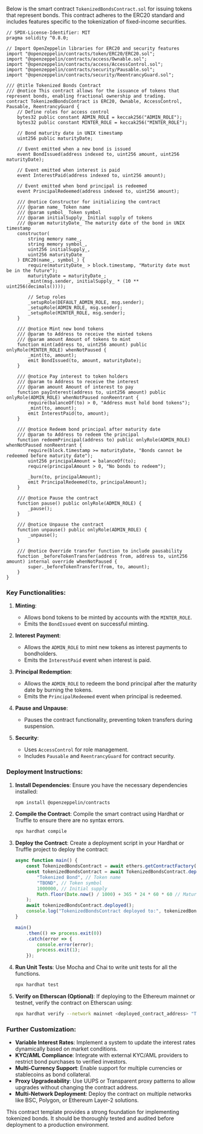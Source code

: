 Below is the smart contract `TokenizedBondsContract.sol` for issuing tokens that represent bonds. This contract adheres to the ERC20 standard and includes features specific to the tokenization of fixed-income securities.

```solidity
// SPDX-License-Identifier: MIT
pragma solidity ^0.8.0;

// Import OpenZeppelin libraries for ERC20 and security features
import "@openzeppelin/contracts/token/ERC20/ERC20.sol";
import "@openzeppelin/contracts/access/Ownable.sol";
import "@openzeppelin/contracts/access/AccessControl.sol";
import "@openzeppelin/contracts/security/Pausable.sol";
import "@openzeppelin/contracts/security/ReentrancyGuard.sol";

/// @title Tokenized Bonds Contract
/// @notice This contract allows for the issuance of tokens that represent bonds, enabling fractional ownership and trading.
contract TokenizedBondsContract is ERC20, Ownable, AccessControl, Pausable, ReentrancyGuard {
    // Define roles for access control
    bytes32 public constant ADMIN_ROLE = keccak256("ADMIN_ROLE");
    bytes32 public constant MINTER_ROLE = keccak256("MINTER_ROLE");

    // Bond maturity date in UNIX timestamp
    uint256 public maturityDate;

    // Event emitted when a new bond is issued
    event BondIssued(address indexed to, uint256 amount, uint256 maturityDate);

    // Event emitted when interest is paid
    event InterestPaid(address indexed to, uint256 amount);

    // Event emitted when bond principal is redeemed
    event PrincipalRedeemed(address indexed to, uint256 amount);

    /// @notice Constructor for initializing the contract
    /// @param name_ Token name
    /// @param symbol_ Token symbol
    /// @param initialSupply_ Initial supply of tokens
    /// @param maturityDate_ The maturity date of the bond in UNIX timestamp
    constructor(
        string memory name_,
        string memory symbol_,
        uint256 initialSupply_,
        uint256 maturityDate_
    ) ERC20(name_, symbol_) {
        require(maturityDate_ > block.timestamp, "Maturity date must be in the future");
        maturityDate = maturityDate_;
        _mint(msg.sender, initialSupply_ * (10 ** uint256(decimals())));

        // Setup roles
        _setupRole(DEFAULT_ADMIN_ROLE, msg.sender);
        _setupRole(ADMIN_ROLE, msg.sender);
        _setupRole(MINTER_ROLE, msg.sender);
    }

    /// @notice Mint new bond tokens
    /// @param to Address to receive the minted tokens
    /// @param amount Amount of tokens to mint
    function mint(address to, uint256 amount) public onlyRole(MINTER_ROLE) whenNotPaused {
        _mint(to, amount);
        emit BondIssued(to, amount, maturityDate);
    }

    /// @notice Pay interest to token holders
    /// @param to Address to receive the interest
    /// @param amount Amount of interest to pay
    function payInterest(address to, uint256 amount) public onlyRole(ADMIN_ROLE) whenNotPaused nonReentrant {
        require(balanceOf(to) > 0, "Address must hold bond tokens");
        _mint(to, amount);
        emit InterestPaid(to, amount);
    }

    /// @notice Redeem bond principal after maturity date
    /// @param to Address to redeem the principal
    function redeemPrincipal(address to) public onlyRole(ADMIN_ROLE) whenNotPaused nonReentrant {
        require(block.timestamp >= maturityDate, "Bonds cannot be redeemed before maturity date");
        uint256 principalAmount = balanceOf(to);
        require(principalAmount > 0, "No bonds to redeem");
        
        _burn(to, principalAmount);
        emit PrincipalRedeemed(to, principalAmount);
    }

    /// @notice Pause the contract
    function pause() public onlyRole(ADMIN_ROLE) {
        _pause();
    }

    /// @notice Unpause the contract
    function unpause() public onlyRole(ADMIN_ROLE) {
        _unpause();
    }

    /// @notice Override transfer function to include pausability
    function _beforeTokenTransfer(address from, address to, uint256 amount) internal override whenNotPaused {
        super._beforeTokenTransfer(from, to, amount);
    }
}
```

### **Key Functionalities**:

1. **Minting**:
   - Allows bond tokens to be minted by accounts with the `MINTER_ROLE`.
   - Emits the `BondIssued` event on successful minting.

2. **Interest Payment**:
   - Allows the `ADMIN_ROLE` to mint new tokens as interest payments to bondholders.
   - Emits the `InterestPaid` event when interest is paid.

3. **Principal Redemption**:
   - Allows the `ADMIN_ROLE` to redeem the bond principal after the maturity date by burning the tokens.
   - Emits the `PrincipalRedeemed` event when principal is redeemed.

4. **Pause and Unpause**:
   - Pauses the contract functionality, preventing token transfers during suspension.

5. **Security**:
   - Uses `AccessControl` for role management.
   - Includes `Pausable` and `ReentrancyGuard` for contract security.

### **Deployment Instructions**:

1. **Install Dependencies**:
   Ensure you have the necessary dependencies installed:
   ```bash
   npm install @openzeppelin/contracts
   ```

2. **Compile the Contract**:
   Compile the smart contract using Hardhat or Truffle to ensure there are no syntax errors.
   ```bash
   npx hardhat compile
   ```

3. **Deploy the Contract**:
   Create a deployment script in your Hardhat or Truffle project to deploy the contract:
   ```javascript
   async function main() {
       const TokenizedBondsContract = await ethers.getContractFactory("TokenizedBondsContract");
       const tokenizedBondsContract = await TokenizedBondsContract.deploy(
           "Tokenized Bond", // Token name
           "TBOND", // Token symbol
           1000000, // Initial supply
           Math.floor(Date.now() / 1000) + 365 * 24 * 60 * 60 // Maturity date (1 year from now)
       );
       await tokenizedBondsContract.deployed();
       console.log("TokenizedBondsContract deployed to:", tokenizedBondsContract.address);
   }

   main()
       .then(() => process.exit(0))
       .catch(error => {
           console.error(error);
           process.exit(1);
       });
   ```

4. **Run Unit Tests**:
   Use Mocha and Chai to write unit tests for all the functions.
   ```bash
   npx hardhat test
   ```

5. **Verify on Etherscan (Optional)**:
   If deploying to the Ethereum mainnet or testnet, verify the contract on Etherscan using:
   ```bash
   npx hardhat verify --network mainnet <deployed_contract_address> "Tokenized Bond" "TBOND" 1000000 <maturityDate>
   ```

### **Further Customization**:

- **Variable Interest Rates**: Implement a system to update the interest rates dynamically based on market conditions.
- **KYC/AML Compliance**: Integrate with external KYC/AML providers to restrict bond purchases to verified investors.
- **Multi-Currency Support**: Enable support for multiple currencies or stablecoins as bond collateral.
- **Proxy Upgradeability**: Use UUPS or Transparent proxy patterns to allow upgrades without changing the contract address.
- **Multi-Network Deployment**: Deploy the contract on multiple networks like BSC, Polygon, or Ethereum Layer-2 solutions.

This contract template provides a strong foundation for implementing tokenized bonds. It should be thoroughly tested and audited before deployment to a production environment.